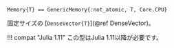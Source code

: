 ```
Memory{T} == GenericMemory{:not_atomic, T, Core.CPU}
```

固定サイズの [`DenseVector{T}`](@ref DenseVector)。

!!! compat "Julia 1.11"
    この型はJulia 1.11以降が必要です。

